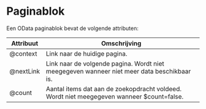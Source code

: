 # Paginablok

Een OData paginablok bevat de volgende attributen:

| Attribuut | Omschrijving |
| --------- | ------------ |
| @context | Link naar de huidige pagina. |
| @nextLink | Link naar de volgende pagina. Wordt niet meegegeven wanneer niet meer data beschikbaar is. |
| @count | Aantal items dat aan de zoekopdracht voldeed. Wordt niet meegegeven wanneer $count=false. |
